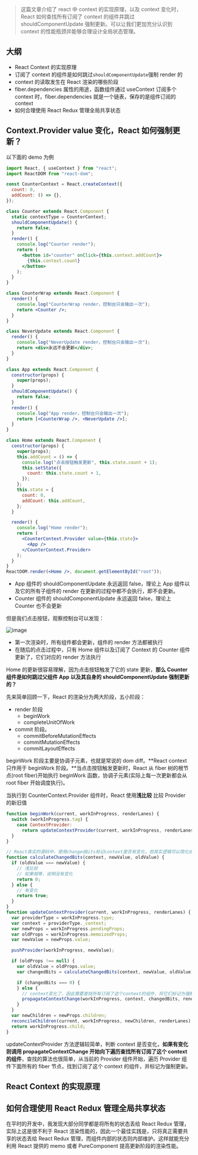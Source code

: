 > 这篇文章介绍了 react 中 context 的实现原理，以及 context 变化时，React 如何查找所有订阅了 context 的组件并跳过 shouldComponentUpdate 强制更新。可以让我们更加充分认识到 context 的性能瓶颈并能够合理设计全局状态管理。

## 大纲

- React Context 的实现原理
- 订阅了 context 的组件是如何跳过`shouldComponentUpdate`强制 render 的
- context 的读取发生在 React 渲染的哪些阶段
- fiber.dependencies 属性的用途，函数组件通过 useContext 订阅多个 context 时，fiber.dependencies 就是一个链表，保存的是组件订阅的 context
- 如何合理使用 React Redux 管理全局共享状态

## Context.Provider value 变化，React 如何强制更新？

以下面的 demo 为例

```jsx
import React, { useContext } from "react";
import ReactDOM from "react-dom";

const CounterContext = React.createContext({
  count: 0,
  addCount: () => {},
});

class Counter extends React.Component {
  static contextType = CounterContext;
  shouldComponentUpdate() {
    return false;
  }
  render() {
    console.log("Counter render");
    return (
      <button id="counter" onClick={this.context.addCount}>
        {this.context.count}
      </button>
    );
  }
}

class CounterWrap extends React.Component {
  render() {
    console.log("CounterWrap render，控制台只会输出一次");
    return <Counter />;
  }
}

class NeverUpdate extends React.Component {
  render() {
    console.log("NeverUpdate render，控制台只会输出一次");
    return <div>永远不会更新</div>;
  }
}

class App extends React.Component {
  constructor(props) {
    super(props);
  }
  shouldComponentUpdate() {
    return false;
  }
  render() {
    console.log("App render，控制台只会输出一次");
    return [<CounterWrap />, <NeverUpdate />];
  }
}

class Home extends React.Component {
  constructor(props) {
    super(props);
    this.addCount = () => {
      console.log("点击按钮触发更新", this.state.count + 1);
      this.setState({
        count: this.state.count + 1,
      });
    };
    this.state = {
      count: 0,
      addCount: this.addCount,
    };
  }

  render() {
    console.log("Home render");
    return (
      <CounterContext.Provider value={this.state}>
        <App />
      </CounterContext.Provider>
    );
  }
}
ReactDOM.render(<Home />, document.getElementById("root"));
```

- App 组件的 shouldComponentUpdate 永远返回 false，理论上 App 组件以及它的所有子组件的 render 在更新的过程中都不会执行，即不会更新。
- Counter 组件的 shouldComponentUpdate 永远返回 false，理论上 Counter 也不会更新

但是我们点击按钮，观察控制台可以发现：

![image](https://github.com/lizuncong/mini-react/blob/master/imgs/context-01.jpg)

- 第一次渲染时，所有组件都会更新，组件的 render 方法都被执行
- 在随后的点击过程中，只有 Home 组件以及订阅了 Context 的 Counter 组件更新了，它们对应的 render 方法执行

Home 的更新很容易理解，因为点击按钮触发了它的 state 更新，**那么 Counter 组件是如何跳过父组件 App 以及其自身的 shouldComponentUpdate 强制更新的？**

先来简单回顾一下，React 的渲染分为两大阶段，五小阶段：

- render 阶段
  - beginWork
  - completeUnitOfWork
- commit 阶段。
  - commitBeforeMutationEffects
  - commitMutationEffects
  - commitLayoutEffects

beginWork 阶段主要是协调子元素，也就是常说的 dom diff。**React context 只作用于 beginWork 阶段。**当点击按钮触发更新时，React 从 fiber 树的根节点(root fiber)开始执行 beginWork 函数，协调子元素(实际上每一次更新都会从 root fiber 开始调度执行)。

当执行到 CounterContext.Provider 组件时，React 使用**浅比较** 比较 Provider 的新旧值

```js
function beginWork(current, workInProgress, renderLanes) {
  switch (workInProgress.tag) {
    case ContextProvider:
      return updateContextProvider(current, workInProgress, renderLanes);
  }
}

// React真实的源码中，使用changedBits标记context是否有变化，但其实逻辑可以简化成下面的实现
function calculateChangedBits(context, newValue, oldValue) {
  if (oldValue === newValue) {
    // 浅比较
    // 如果相等，说明没有变化
    return 0;
  } else {
    // 有变化
    return true;
  }
}
function updateContextProvider(current, workInProgress, renderLanes) {
  var providerType = workInProgress.type;
  var context = providerType._context;
  var newProps = workInProgress.pendingProps;
  var oldProps = workInProgress.memoizedProps;
  var newValue = newProps.value;

  pushProvider(workInProgress, newValue);

  if (oldProps !== null) {
    var oldValue = oldProps.value;
    var changedBits = calculateChangedBits(context, newValue, oldValue);

    if (changedBits === 0) {
    } else {
      // context变化了，因此需要查找所有订阅了这个context的组件，将它们标记为强制更新，并调度更新
      propagateContextChange(workInProgress, context, changedBits, renderLanes);
    }
  }
  var newChildren = newProps.children;
  reconcileChildren(current, workInProgress, newChildren, renderLanes);
  return workInProgress.child;
}
```

updateContextProvider 方法逻辑较简单，判断 context 是否变化，**如果有变化则调用 propagateContextChange 开始向下遍历查找所有订阅了这个 context 的组件**，查找的算法也很简单，从当前的 Provider 组件开始，遍历 Provider 组件下面所有的 fiber 节点，找到订阅了这个 context 的组件，并标记为强制更新。

## React Context 的实现原理

## 如何合理使用 React Redux 管理全局共享状态

在平时的开发中，我发现大部分同学都是将所有的状态丢给 React Redux 管理，实际上这是很不利于 React 渲染性能的，因此一个最佳实践是，只将真正需要共享的状态丢给 React Redux 管理，而组件内部的状态则内部维护。这样就能充分利用 React 提供的 memo 或者 PureComponent 提高更新阶段的渲染性能。

